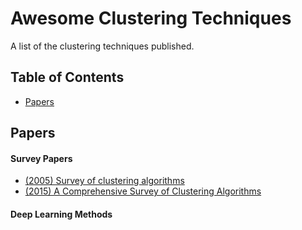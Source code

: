 # Awesome Clustering Techniques 
A list of the clustering techniques published.


## Table of Contents

 - [Papers](#papers)



## Papers

#### Survey Papers
* [(2005) Survey of clustering algorithms](https://ieeexplore.ieee.org/document/1427769)
* [(2015) A Comprehensive Survey of Clustering Algorithms](https://link.springer.com/article/10.1007/s40745-015-0040-1)



#### Deep Learning Methods









